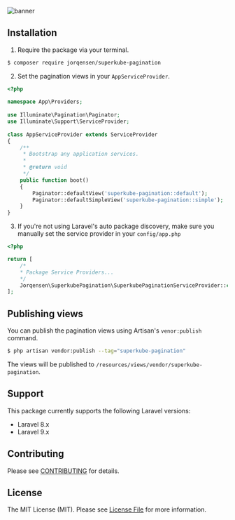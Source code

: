 ![banner](https://banners.beyondco.de/Superkube%20Pagination.png?theme=light&packageManager=composer+require&packageName=jorqensen%2Fsuperkube-pagination&pattern=architect&style=style_1&description=Pagination+for+Superkube+CSS&md=1&showWatermark=0&fontSize=100px&images=https%3A%2F%2Flaravel.com%2Fimg%2Flogomark.min.svg&widths=200&heights=200)

## Installation

1. Require the package via your terminal.

```bash
$ composer require jorqensen/superkube-pagination
```

2. Set the pagination views in your `AppServiceProvider`.

```php
<?php
 
namespace App\Providers;
 
use Illuminate\Pagination\Paginator;
use Illuminate\Support\ServiceProvider;
 
class AppServiceProvider extends ServiceProvider
{
    /**
     * Bootstrap any application services.
     *
     * @return void
     */
    public function boot()
    {
        Paginator::defaultView('superkube-pagination::default');
        Paginator::defaultSimpleView('superkube-pagination::simple');
    }
}
```

3. If you're not using Laravel's auto package discovery, make sure you manually set the service provider in your `config/app.php`

```php
<?php

return [
    /*
    * Package Service Providers...
    */
    Jorqensen\SuperkubePagination\SuperkubePaginationServiceProvider::class,
];
```

## Publishing views

You can publish the pagination views using Artisan's `venor:publish` command.

```bash
$ php artisan vendor:publish --tag="superkube-pagination"
```

The views will be published to `/resources/views/vendor/superkube-pagination`.

## Support

This package currently supports the following Laravel versions:

- Laravel 8.x
- Laravel 9.x

## Contributing

Please see [CONTRIBUTING](.github/CONTRIBUTING.md) for details.

## License

The MIT License (MIT). Please see [License File](LICENSE.md) for more information.
